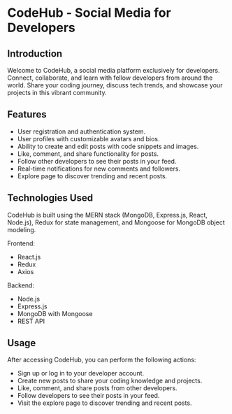 # CodeHub - Social Media for Developers

## Introduction
Welcome to CodeHub, a social media platform exclusively for developers. Connect, collaborate, and learn with fellow developers from around the world. Share your coding journey, discuss tech trends, and showcase your projects in this vibrant community.

## Features
* User registration and authentication system.
* User profiles with customizable avatars and bios.
* Ability to create and edit posts with code snippets and images.
* Like, comment, and share functionality for posts.
* Follow other developers to see their posts in your feed.
* Real-time notifications for new comments and followers.
* Explore page to discover trending and recent posts.

## Technologies Used
CodeHub is built using the MERN stack (MongoDB, Express.js, React, Node.js), Redux for state management, and Mongoose for MongoDB object modeling.

Frontend:

* React.js
* Redux
* Axios

Backend:

* Node.js
* Express.js
* MongoDB with Mongoose
* REST API

## Usage
After accessing CodeHub, you can perform the following actions:

* Sign up or log in to your developer account.
* Create new posts to share your coding knowledge and projects.
* Like, comment, and share posts from other developers.
* Follow developers to see their posts in your feed.
* Visit the explore page to discover trending and recent posts.

